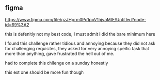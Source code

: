 ## figma

https://www.figma.com/file/pzJHprm0Pc1poV1hjvaMtE/Untitled?node-id=69%3A2

this is defenitly not my best code, I must admit i did the bare minimum here

I found this challenge rather tidious and annoying because they did not ask for challenging requisites, they asked for very annoying speific task that more than anything, gave frustrated the hell out of me.

had to complete this chllenge on a sunday honestly

this ext one should be more fun though